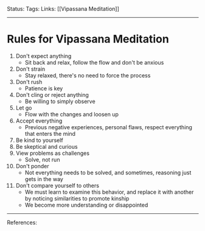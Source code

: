 Status:
Tags:
Links: [[Vipassana Meditation]]
___
# Rules for Vipassana Meditation
1. Don't expect anything
	- Sit back and relax, follow the flow and don't be anxious
2. Don't strain
	- Stay relaxed, there's no need to force the process
3. Don't rush
	- Patience is key
4. Don't cling or reject anything
	- Be willing to simply observe
5. Let go
	- Flow with the changes and loosen up
6. Accept everything
	- Previous negative experiences, personal flaws, respect everything that enters the mind
7. Be kind to yourself
8. Be skeptical and curious
9. View problems as challenges
	- Solve, not run
10. Don't ponder
	- Not everything needs to be solved, and sometimes, reasoning just gets in the way
11. Don't compare yourself to others
	- We must learn to examine this behavior, and replace it with another by noticing similarities to promote kinship
	- We become more understanding or disappointed
___
References:
